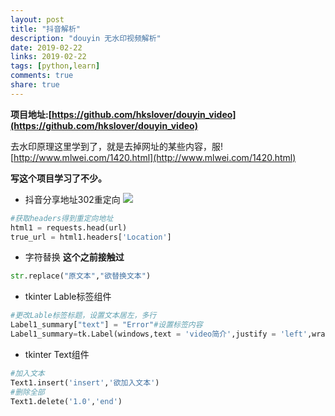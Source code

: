```yaml
---
layout: post
title: "抖音解析"
description: "douyin 无水印视频解析"
date: 2019-02-22
links: 2019-02-22
tags: [python,learn]
comments: true
share: true
---
```


**项目地址:[https://github.com/hkslover/douyin_video](https://github.com/hkslover/douyin_video)**

去水印原理这里学到了，就是去掉网址的某些内容，服! [http://www.mlwei.com/1420.html](http://www.mlwei.com/1420.html)

**写这个项目学习了不少。**

- 抖音分享地址302重定向
![](https://gitee.com/hkslover/blog_img/raw/master/QQ%E6%88%AA%E5%9B%BE20190222181838.png)
```python
#获取headers得到重定向地址
html1 = requests.head(url)
true_url = html1.headers['Location']
```

- 字符替换
**这个之前接触过**
```python
str.replace("原文本","欲替换文本")
```
- tkinter Lable标签组件
```python
#更改Lable标签标题，设置文本居左，多行
Label1_summary["text"] = "Error"#设置标签内容
Label1_summary=tk.Label(windows,text = 'video简介',justify = 'left',wraplength = 多少行换行，一般为宽度,anchor = 'n')
```
- tkinter Text组件
```python
#加入文本
Text1.insert('insert','欲加入文本')
#删除全部
Text1.delete('1.0','end')
```
